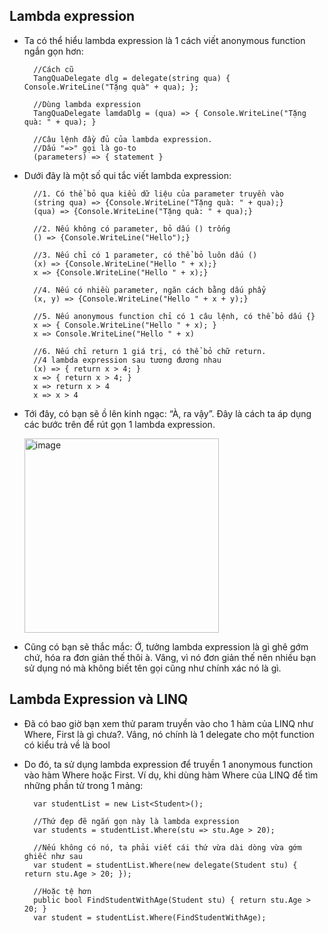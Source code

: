 ## Lambda expression
- Ta có thể hiểu lambda expression là 1 cách viết anonymous function ngắn gọn hơn:

		//Cách cũ
		TangQuaDelegate dlg = delegate(string qua) { Console.WriteLine("Tặng quà" + qua); };
		 
		//Dùng lambda expression
		TangQuaDelegate lamdaDlg = (qua) => { Console.WriteLine("Tặng quà: " + qua); }
		 
		//Câu lệnh đầy đủ của lambda expression.
		//Dấu "=>" gọi là go-to
		(parameters) => { statement }

- Dưới đây là một số qui tắc viết lambda expression:

		//1. Có thể bỏ qua kiểu dữ liệu của parameter truyền vào
		(string qua) => {Console.WriteLine("Tặng quà: " + qua);}
		(qua) => {Console.WriteLine("Tặng quà: " + qua);}
		 
		//2. Nếu không có parameter, bỏ dấu () trống
		() => {Console.WriteLine("Hello");}
		 
		//3. Nếu chỉ có 1 parameter, có thể bỏ luôn dấu ()
		(x) => {Console.WriteLine("Hello " + x);}
		x => {Console.WriteLine("Hello " + x);}
		 
		//4. Nếu có nhiều parameter, ngăn cách bằng dấu phẩy
		(x, y) => {Console.WriteLine("Hello " + x + y);}
		 
		//5. Nếu anonymous function chỉ có 1 câu lệnh, có thể bỏ dấu {}
		x => { Console.WriteLine("Hello " + x); }
		x => Console.WriteLine("Hello " + x)
		 
		//6. Nếu chỉ return 1 giá trị, có thể bỏ chữ return.
		//4 lambda expression sau tương đương nhau
		(x) => { return x > 4; }
		x => { return x > 4; }
		x => return x > 4
		x => x > 4
		
- Tới đây, có bạn sẽ ồ lên kinh ngạc: “À, ra vậy”. Đây là cách ta áp dụng các bước trên để rút gọn 1 lambda expression.

   <img width="311" alt="image" src="https://user-images.githubusercontent.com/42131590/196596545-2d564d17-b633-4339-aabd-8e6f6da53fdc.png">


- Cũng có bạn sẽ thắc mắc: Ớ, tưởng lambda expression là gì ghê gớm chứ, hóa ra đơn giản thế thôi à.
 Vâng, vì nó đơn giản thế nên nhiều bạn sử dụng nó mà không biết tên gọi cũng như chính xác nó là gì.

## Lambda Expression và LINQ

- Đã có bao giờ bạn xem thử param truyền vào cho 1 hàm của LINQ như Where, First là gì chưa?. Vâng, nó chính là 1 delegate cho một function có kiểu trả về là bool 

- Do đó, ta sử dụng lambda expression để truyền 1 anonymous function vào hàm Where hoặc First. Ví dụ, khi dùng hàm Where của LINQ để tìm những phần tử trong 1 mảng:

		var studentList = new List<Student>();
 
		//Thứ đẹp đẽ ngắn gọn này là lambda expression
		var students = studentList.Where(stu => stu.Age > 20);
		
		//Nếu không có nó, ta phải viết cái thứ vừa dài dòng vừa gớm ghiếc như sau
		var student = studentList.Where(new delegate(Student stu) { return stu.Age > 20; });
		
		//Hoặc tệ hơn
		public bool FindStudentWithAge(Student stu) { return stu.Age > 20; }
		var student = studentList.Where(FindStudentWithAge);
